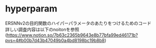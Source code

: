 # hyperparam

ERSNNv2の目的関数のハイパーパラメータのあたりをつけるためのコード  
詳しい調査内容は以下のnoitonを参照  
(https://www.notion.so/7b63c2365b9643e8b77bfa99ed46171b?pvs=4#b00b7d43b47049b0a4bd8198bc19b8b8)